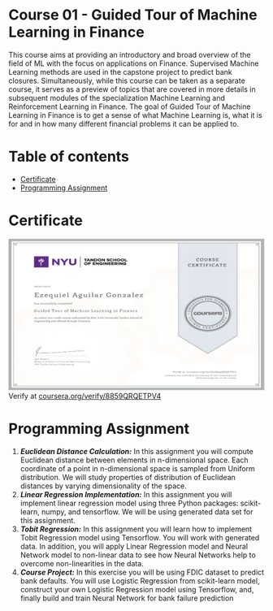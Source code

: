 # Course 01 - Guided Tour of Machine Learning in Finance

This course aims at providing an introductory and broad overview of the field of ML with the focus on applications on Finance. Supervised Machine Learning methods are used in the capstone project to predict bank closures. Simultaneously, while this course can be taken as a separate course, it serves as a preview of topics that are covered in more details in subsequent modules of the specialization Machine Learning and Reinforcement Learning in Finance. The goal of Guided Tour of Machine Learning in Finance is to get a sense of what Machine Learning is, what it is for and in how many different financial problems it can be applied to.

Table of contents
=================

<!--ts-->
   * [Certificate](#certificate)
   * [Programming Assignment](#programming-assignment)

<!--te-->

Certificate
==============

![Certificate](ezequiel-aguilar-NYU-Tandon-guided-tour-of-machine-learning-in-finance.png)
Verify at [coursera.org/verify/8859QRQETPV4](https://www.coursera.org/account/accomplishments/certificate/8859QRQETPV4)

Programming Assignment
=====================
1. ***Euclidean Distance Calculation:*** In this assignment you will compute Euclidean distance between elements in n-dimensional space. Each coordinate of a point in n-dimensional space is sampled from Uniform distribution. We will study properties of distribution of Euclidean distances by varying dimensionality of the space.
2. ***Linear Regression Implementation:*** In this assignment you will implement linear regression model using three Python packages: scikit-learn, numpy, and tensorflow. We will be using generated data set for this assignment.
3. ***Tobit Regression:*** In this assignment you will learn how to implement Tobit Regression model using Tensorflow. You will work with generated data. In addition, you will apply Linear Regression model and Neural Network model to non-linear data to see how Neural Networks help to overcome non-linearities in the data.
4. ***Course Project:*** In this exercise you will be using FDIC dataset to predict bank defaults. You will use Logistic Regression from scikit-learn model, construct your own Logistic Regression model using Tensorflow, and, finally build and train Neural Network for bank failure prediction
